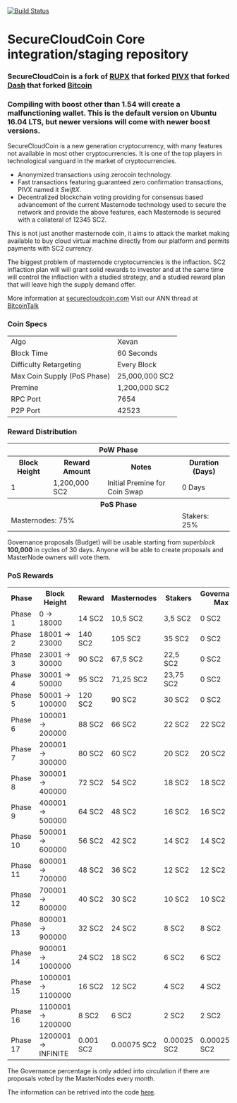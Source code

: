 
[![Build Status](https://travis-ci.org/securecloudcoin-project/securecloudcoin.svg?branch=master)](https://travis-ci.org/securecloudcoin-project/securecloudcoin) 
# SecureCloudCoin Core integration/staging repository

### SecureCloudCoin is a fork of [RUPX](https://github.com/rupaya-project/rupaya) that forked [PIVX](https://github.com/PIVX-Project/PIVX) that forked [Dash](https://github.com/dashpay/dash) that forked [Bitcoin](https://github.com/bitcoin/bitcoinp)

### Compiling with boost other than 1.54 will create a malfunctioning wallet. This is the default version on Ubuntu 16.04 LTS, but newer versions will come with newer boost versions.


SecureCloudCoin is a new generation cryptocurrency, with many features not available in most other cryptocurrencies.
It is one of the top players in technological vanguard in the market of cryptocurrencies.
- Anonymized transactions using zerocoin technology.
- Fast transactions featuring guaranteed zero confirmation transactions, PIVX named it _SwiftX_.
- Decentralized blockchain voting providing for consensus based advancement of the current Masternode
  technology used to secure the network and provide the above features, each Masternode is secured
  with a collateral of 12345 SC2.
  
  
This is not just another masternode coin, it aims to attack the market making available to buy cloud virtual machine directly from our platform and permits payments with SC2 currency.

The biggest problem of masternode cryptocurrencies is the inflaction. SC2 inflaction plan will will grant solid rewards to investor and at the same time will control the inflaction with a studied strategy, and a studied reward plan that will leave high the supply demand offer.

More information at [securecloudcoin.com](https://www.securecloudcoin.com) Visit our ANN thread at [BitcoinTalk](https://bitcointalk.org/index.php?topic=4597563.msg41497230#msg41497230)


### Coin Specs
<table>
<tr><td>Algo</td><td>Xevan</td></tr>
<tr><td>Block Time</td><td>60 Seconds</td></tr>
<tr><td>Difficulty Retargeting</td><td>Every Block</td></tr>
<tr><td>Max Coin Supply (PoS Phase)</td><td>25,000,000 SC2</td></tr>
<tr><td>Premine</td><td>1,200,000 SC2</td></tr>
<tr><td>RPC Port</td><td>7654</td></tr>
<tr><td>P2P Port</td><td>42523</td></tr>
</table>


### Reward Distribution

<table>
<th colspan=4>PoW Phase</th>
<tr><th>Block Height</th><th>Reward Amount</th><th>Notes</th><th>Duration (Days)</th></tr>
<tr><td>1</td><td>1,200,000 SC2</td><td>Initial Premine for Coin Swap</td><td>0 Days</td></tr>
<tr><th colspan=4>PoS Phase</th></tr>
<td colspan=3>Masternodes: 75%</td><td>Stakers: 25%</td></tr>
</table>

Governance proposals (Budget) will be usable starting from _superblock_ **100,000** in cycles of 30 days. Anyone will be able to create proposals and MasterNode owners will vote them.

### PoS Rewards 

<table>
<th>Phase</th><th>Block Height</th><th>Reward</th><th>Masternodes</th><th>Stakers</th><th>Governance Max</th>
<tr><td>Phase 1</td><td>0 ->  18000</td><td>14 SC2</td><td>10,5 SC2</td><td>3,5 SC2</td><td>0 SC2</td></tr>
<tr><td>Phase 2</td><td>18001 ->  23000</td><td>140 SC2</td><td>105 SC2</td><td>35 SC2</td><td>0 SC2</td></tr>
<tr><td>Phase 3</td><td>23001 ->  30000</td><td>90 SC2</td><td>67,5 SC2</td><td>22,5 SC2</td><td>0 SC2</td></tr>
<tr><td>Phase 4</td><td> 30001 ->  50000</td><td>95 SC2</td><td>71,25 SC2</td><td>23,75 SC2</td><td>0 SC2</td></tr>
<tr><td>Phase 5</td><td> 50001 ->  100000</td><td>120 SC2</td><td>90 SC2</td><td>30 SC2</td><td>0 SC2</td></tr>
<tr><td>Phase 6</td><td>100001 ->  200000</td><td>88 SC2</td><td>66 SC2</td><td>22 SC2</td><td>22 SC2</td></tr>
<tr><td>Phase 7</td><td>200001 ->  300000</td><td>80 SC2</td><td>60 SC2</td><td>20 SC2</td><td>20 SC2</td></tr>
<tr><td>Phase 8</td><td>300001 ->  400000</td><td>72 SC2</td><td>54 SC2</td><td>18 SC2</td><td>18 SC2</td></tr>
<tr><td>Phase 9</td><td>400001 ->  500000</td><td>64 SC2</td><td>48 SC2</td><td>16 SC2</td><td>16 SC2</td></tr>
<tr><td>Phase 10</td><td>500001 ->  600000</td><td>56 SC2</td><td>42 SC2</td><td>14 SC2</td><td>14 SC2</td></tr>
<tr><td>Phase 11</td><td>600001 ->  700000</td><td>48 SC2</td><td>36 SC2</td><td>12 SC2</td><td>12 SC2</td></tr>
<tr><td>Phase 12</td><td>700001 ->  800000</td><td>40 SC2</td><td>30 SC2</td><td>10 SC2</td><td>10 SC2</td></tr>
<tr><td>Phase 13</td><td>800001 ->  900000</td><td>32 SC2</td><td>24 SC2</td><td>8 SC2</td><td>8 SC2</td></tr>
<tr><td>Phase 14</td><td>900001 -> 1000000</td><td>24 SC2</td><td>18 SC2</td><td>6 SC2</td><td>6 SC2</td></tr>
<tr><td>Phase 15</td><td>1000001 -> 1100000</td><td>16 SC2</td><td>12 SC2</td><td>4 SC2</td><td>4 SC2</td></tr>
<tr><td>Phase 16</td><td>1100001 -> 1200000</td><td>8 SC2</td><td>6 SC2</td><td>2 SC2</td><td>2 SC2</td></tr>
<tr><td>Phase 17</td><td>1200001 -> INFINITE</td><td>0.001 SC2</td><td>0.00075 SC2</td><td>0.00025 SC2</td><td>0.00025 SC2</td></tr>
</table>

The Governance percentage is only added into circulation if there are proposals voted by the MasterNodes every month.

The information can be retrived into the code [here](https://github.com/SecureCloudCoin/securecloudcoin/blob/master/src/main.cpp#L2133-L2166). 

